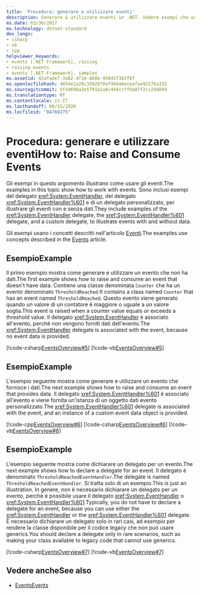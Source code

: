 ```yaml
---
title: 'Procedura: generare e utilizzare eventi'
description: Generare & utilizzare eventi in .NET. Vedere esempi che usano il delegato EventHandler, il <TEventArgs> delegato EventHandler, & un delegato personalizzato.
ms.date: 03/30/2017
ms.technology: dotnet-standard
dev_langs:
- csharp
- vb
- cpp
helpviewer_keywords:
- events [.NET Framework], raising
- raising events
- events [.NET Framework], samples
ms.assetid: 42afade7-3a02-4f2e-868b-95845f302f8f
ms.openlocfilehash: 4054e1a26c3392870af994a6eceafae92176a332
ms.sourcegitcommit: 5fd4696a3e5791b2a8c449ccffda87f2cc2d4894
ms.translationtype: MT
ms.contentlocale: it-IT
ms.lasthandoff: 06/15/2020
ms.locfileid: "84769275"
---
```

# <a name="how-to-raise-and-consume-events"></a><span data-ttu-id="2ebaa-104">Procedura: generare e utilizzare eventi</span><span class="sxs-lookup"><span data-stu-id="2ebaa-104">How to: Raise and Consume Events</span></span>
<span data-ttu-id="2ebaa-105">Gli esempi in questo argomento illustrano come usare gli eventi.</span><span class="sxs-lookup"><span data-stu-id="2ebaa-105">The examples in this topic show how to work with events.</span></span> <span data-ttu-id="2ebaa-106">Sono inclusi esempi del delegato <xref:System.EventHandler>, del delegato <xref:System.EventHandler%601> e di un delegato personalizzato, per illustrare gli eventi con e senza dati.</span><span class="sxs-lookup"><span data-stu-id="2ebaa-106">They include examples of the <xref:System.EventHandler> delegate, the <xref:System.EventHandler%601> delegate, and a custom delegate, to illustrate events with and without data.</span></span>  
  
 <span data-ttu-id="2ebaa-107">Gli esempi usano i concetti descritti nell'articolo [Eventi](index.md).</span><span class="sxs-lookup"><span data-stu-id="2ebaa-107">The examples use concepts described in the [Events](index.md) article.</span></span>  
  
## <a name="example"></a><span data-ttu-id="2ebaa-108">Esempio</span><span class="sxs-lookup"><span data-stu-id="2ebaa-108">Example</span></span>  
 <span data-ttu-id="2ebaa-109">Il primo esempio mostra come generare e utilizzare un evento che non ha dati.</span><span class="sxs-lookup"><span data-stu-id="2ebaa-109">The first example shows how to raise and consume an event that doesn't have data.</span></span> <span data-ttu-id="2ebaa-110">Contiene una classe denominata `Counter` che ha un evento denominato `ThresholdReached`.</span><span class="sxs-lookup"><span data-stu-id="2ebaa-110">It contains a class named `Counter` that has an event named `ThresholdReached`.</span></span> <span data-ttu-id="2ebaa-111">Questo evento viene generato quando un valore di un contatore è maggiore o uguale a un valore soglia.</span><span class="sxs-lookup"><span data-stu-id="2ebaa-111">This event is raised when a counter value equals or exceeds a threshold value.</span></span> <span data-ttu-id="2ebaa-112">Il delegato <xref:System.EventHandler> è associato all'evento, perché non vengono forniti dati dell'evento.</span><span class="sxs-lookup"><span data-stu-id="2ebaa-112">The <xref:System.EventHandler> delegate is associated with the event, because no event data is provided.</span></span>  
  
 [!code-csharp[EventsOverview#5](../../../samples/snippets/csharp/VS_Snippets_CLR/eventsoverview/cs/programnodata.cs#5)]
 [!code-vb[EventsOverview#5](../../../samples/snippets/visualbasic/VS_Snippets_CLR/eventsoverview/vb/module1nodata.vb#5)]  
  
## <a name="example"></a><span data-ttu-id="2ebaa-113">Esempio</span><span class="sxs-lookup"><span data-stu-id="2ebaa-113">Example</span></span>  
 <span data-ttu-id="2ebaa-114">L'esempio seguente mostra come generare e utilizzare un evento che fornisce i dati.</span><span class="sxs-lookup"><span data-stu-id="2ebaa-114">The next example shows how to raise and consume an event that provides data.</span></span> <span data-ttu-id="2ebaa-115">Il delegato <xref:System.EventHandler%601> è associato all'evento e viene fornita un'istanza di un oggetto dati evento personalizzato.</span><span class="sxs-lookup"><span data-stu-id="2ebaa-115">The <xref:System.EventHandler%601> delegate is associated with the event, and an instance of a custom event data object is provided.</span></span>  
  
 [!code-cpp[EventsOverview#6](../../../samples/snippets/cpp/VS_Snippets_CLR/eventsoverview/cpp/programwithdata.cpp#6)]
 [!code-csharp[EventsOverview#6](../../../samples/snippets/csharp/VS_Snippets_CLR/eventsoverview/cs/programwithdata.cs#6)]
 [!code-vb[EventsOverview#6](../../../samples/snippets/visualbasic/VS_Snippets_CLR/eventsoverview/vb/module1withdata.vb#6)]  
  
## <a name="example"></a><span data-ttu-id="2ebaa-116">Esempio</span><span class="sxs-lookup"><span data-stu-id="2ebaa-116">Example</span></span>  
 <span data-ttu-id="2ebaa-117">L'esempio seguente mostra come dichiarare un delegato per un evento.</span><span class="sxs-lookup"><span data-stu-id="2ebaa-117">The next example shows how to declare a delegate for an event.</span></span> <span data-ttu-id="2ebaa-118">Il delegato è denominato `ThresholdReachedEventHandler`.</span><span class="sxs-lookup"><span data-stu-id="2ebaa-118">The delegate is named `ThresholdReachedEventHandler`.</span></span> <span data-ttu-id="2ebaa-119">Si tratta solo di un esempio.</span><span class="sxs-lookup"><span data-stu-id="2ebaa-119">This is just an illustration.</span></span> <span data-ttu-id="2ebaa-120">In genere, non è necessario dichiarare un delegato per un evento, perché è possibile usare il delegato <xref:System.EventHandler> o <xref:System.EventHandler%601>.</span><span class="sxs-lookup"><span data-stu-id="2ebaa-120">Typically, you do not have to declare a delegate for an event, because you can use either the <xref:System.EventHandler> or the <xref:System.EventHandler%601> delegate.</span></span> <span data-ttu-id="2ebaa-121">È necessario dichiarare un delegato solo in rari casi, ad esempio per rendere la classe disponibile per il codice legacy che non può usare generics.</span><span class="sxs-lookup"><span data-stu-id="2ebaa-121">You should declare a delegate only in rare scenarios, such as making your class available to legacy code that cannot use generics.</span></span>  
  
 [!code-csharp[EventsOverview#7](../../../samples/snippets/csharp/VS_Snippets_CLR/eventsoverview/cs/programwithdelegate.cs#7)]
 [!code-vb[EventsOverview#7](../../../samples/snippets/visualbasic/VS_Snippets_CLR/eventsoverview/vb/module1withdelegate.vb#7)]  
  
## <a name="see-also"></a><span data-ttu-id="2ebaa-122">Vedere anche</span><span class="sxs-lookup"><span data-stu-id="2ebaa-122">See also</span></span>

- [<span data-ttu-id="2ebaa-123">Events</span><span class="sxs-lookup"><span data-stu-id="2ebaa-123">Events</span></span>](index.md)
